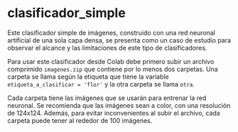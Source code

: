 # clasificador_simple

Este clasificador simple de imágenes, construido con una red neuronal artificial de una sola capa densa, se presenta como un caso de estudio para observar el alcance y las limitaciones de este tipo de clasificadores.

Para usar este clasificador desde Colab debe primero subir un archivo comprimido `imagenes.zip` que contiene por lo menos dos carpetas. Una carpeta se llama según la etiqueta que tiene la variable `etiqueta_a_clasificar = 'flor'` y la otra carpeta se llama `otra`.

Cada carpeta tiene las imágenes que se usarán para entrenar la red neuronal. Se recomienda que las imágenes sean a color, con una resolución de 124x124. Además, para evitar inconvenientes al subir el archivo, cada carpeta puede tener al rededor de 100 imágenes. 
